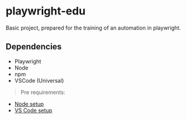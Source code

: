 # playwright-edu

Basic project, prepared for the training of an automation in playwright.

## Dependencies

- Playwright
- Node
- npm
- VSCode (Universal)

> Pre requirements:

- [Node setup](https://nodejs.org/en/learn/getting-started/how-to-install-nodejs)
- [VS Code setup](https://code.visualstudio.com/learn/get-started/basics)
